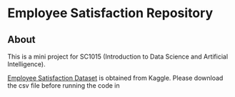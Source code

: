 # Employee Satisfaction Repository
## About
This is a mini project for SC1015 (Introduction to Data Science and Artificial Intelligence).

[Employee Satisfaction Dataset](https://www.kaggle.com/datasets/redpen12/employees-satisfaction-analysis) is obtained from Kaggle.
Please download the csv file before running the code in 

